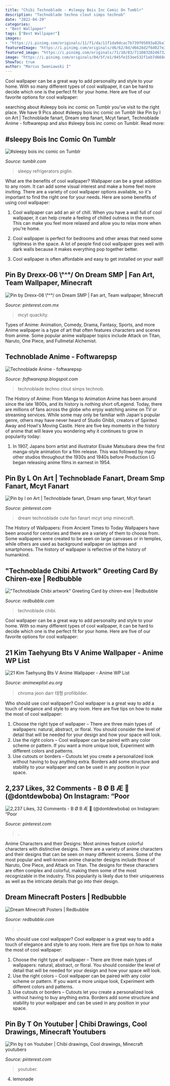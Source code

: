 ```yaml
---
title: "Chibi Technoblade - #sleepy Bois Inc Comic On Tumblr"
description: "Technoblade techno clout simps technob"
date: "2022-04-29"
categories:
- "Best Wallpaper"
tags: ["Best Wallpaper"]
images:
- "https://i.pinimg.com/originals/11/f1/da/11f1da9dcac7b739f05893a82ba7a750.jpg"
featuredImage: "https://i.pinimg.com/originals/d6/62/8d/d6628d2f6d027e3a76a12bda01a0a707.jpg"
featured_image: "https://i.pinimg.com/originals/71/10/83/71108320246732d4e7e2113bfb8c7eea.jpg"
image: "https://i.pinimg.com/originals/04/5f/e1/045fe153ee532f1eb7d668dd35ebb434.png"
ShowToc: true
author: "Marcus Swaniawski I"
---
```



Cool wallpaper can be a great way to add personality and style to your home. With so many different types of cool wallpaper, it can be hard to decide which one is the perfect fit for your home. Here are five of our favorite options for cool wallpaper: 

	

		
searching about #sleepy bois inc comic on Tumblr you've visit to the right place. We have 9 Pics about #sleepy bois inc comic on Tumblr like Pin by l on Art | Technoblade fanart, Dream smp fanart, Mcyt fanart, Technoblade Anime - foftwarepsp and also #sleepy bois inc comic on Tumblr. Read more:
		
    
## #sleepy Bois Inc Comic On Tumblr

<img loading=lazy src="https://64.media.tumblr.com/8905dd81c9944f2ac051e64a1863468e/bb55e279ae5b1e8a-fd/s540x810/14435b4fd5cea3a7c1b38893ebe34a562f480a1f.jpg" onerror="this.onerror=null;this.src='https://tse1.mm.bing.net/th?id=OIP.J6APx4k4U6jvbUsSCIOKIAHaHa&amp;pid=15.1';" alt="#sleepy bois inc comic on Tumblr">

_Source: tumblr.com_

>sleepy refrigerators piglin. 

	

What are the benefits of cool wallpaper?
Wallpaper can be a great addition to any room. It can add some visual interest and make a home feel more inviting. There are a variety of cool wallpaper options available, so it's important to find the right one for your needs. Here are some benefits of using cool wallpaper: 
1. Cool wallpaper can add an air of chill. When you have a wall full of cool wallpaper, it can help create a feeling of chilled outness in the room. This can make you feel more relaxed and allow you to relax more when you're home. 

2. Cool wallpaper is perfect for bedrooms and other areas that need some lightness in the space. A lot of people find cool wallpaper goes well with dark walls because it makes everything pop together better. 

3. Cool wallpaper is often affordable and easy to get installed on your wall!

    
## Pin By Drexx-06 \°^°/ On Dream SMP | Fan Art, Team Wallpaper, Minecraft

<img loading=lazy src="https://i.pinimg.com/originals/04/5f/e1/045fe153ee532f1eb7d668dd35ebb434.png" onerror="this.onerror=null;this.src='https://tse1.mm.bing.net/th?id=OIP.W_iAhGDO_1juYbZhy1W5ZwHaFj&amp;pid=15.1';" alt="Pin by Drexx-06 \°^°/ on Dream SMP | Fan art, Team wallpaper, Minecraft">

_Source: pinterest.com.mx_

>mcyt quackity. 

	

Types of Anime: Animation, Comedy, Drama, Fantasy, Sports, and more
Anime wallpaper is a type of art that often features characters and scenes from anime. Some popular anime wallpaper topics include Attack on Titan, Naruto, One Piece, and Fullmetal Alchemist.

    
## Technoblade Anime - Foftwarepsp

<img loading=lazy src="https://i.pinimg.com/originals/71/10/83/71108320246732d4e7e2113bfb8c7eea.jpg" onerror="this.onerror=null;this.src='https://tse3.mm.bing.net/th?id=OIP.f4-8lMGLEZP_bqSktTnehQHaJQ&amp;pid=15.1';" alt="Technoblade Anime - foftwarepsp">

_Source: foftwarepsp.blogspot.com_

>technoblade techno clout simps technob. 

	

The History of Anime: From Manga to Animation
Anime has been around since the late 1800s, and its history is nothing short ofLegend. Today, there are millions of fans across the globe who enjoy watching anime on TV or streaming services. While some may only be familiar with Japan's popular genre, others may have never heard of Studio Ghibli, creators of Spirited Away and Howl's Moving Castle. Here are five key moments in the history of anime that will leave you wondering why it continues to grow in popularity today:
1) In 1907, Japans born artist and illustrator Eisuke Matsubara drew the first manga-style animation for a film release. This was followed by many other studios throughout the 1930s and 1940s before Production I.G began releasing anime films in earnest in 1954.

    
## Pin By L On Art | Technoblade Fanart, Dream Smp Fanart, Mcyt Fanart

<img loading=lazy src="https://i.pinimg.com/originals/64/9b/80/649b80e908dd75182676952205d54ebb.jpg" onerror="this.onerror=null;this.src='https://tse1.mm.bing.net/th?id=OIP.5Jv2TRu0F7kFfUfl9OlSuAHaHa&amp;pid=15.1';" alt="Pin by l on Art | Technoblade fanart, Dream smp fanart, Mcyt fanart">

_Source: pinterest.com_

>dream technoblade cute fan fanart mcyt smp minecraft. 

	

The History of Wallpapers: From Ancient Times to Today
Wallpapers have been around for centuries and there are a variety of them to choose from. Some wallpapers were created to be seen on large canvases or in temples, while others are used as background wallpaper on laptops and smartphones. The history of wallpaper is reflective of the history of humankind.

    
## &quot;Technoblade Chibi Artwork&quot; Greeting Card By Chiren-exe | Redbubble

<img loading=lazy src="https://ih1.redbubble.net/image.1564544582.7537/papergc,300x,w,f8f8f8-pad,600x600,f8f8f8.jpg" onerror="this.onerror=null;this.src='https://tse4.mm.bing.net/th?id=OIP.Nka4vvDDsokDeetOh-XZwgHaHa&amp;pid=15.1';" alt="&quot;Technoblade Chibi artwork&quot; Greeting Card by chiren-exe | Redbubble">

_Source: redbubble.com_

>technoblade chibi. 

	

Cool wallpaper can be a great way to add personality and style to your home. With so many different types of cool wallpaper, it can be hard to decide which one is the perfect fit for your home. Here are five of our favorite options for cool wallpaper: 

    
## 21 Kim Taehyung Bts V Anime Wallpaper - Anime WP List

<img loading=lazy src="https://i.pinimg.com/originals/d6/62/8d/d6628d2f6d027e3a76a12bda01a0a707.jpg" onerror="this.onerror=null;this.src='https://tse4.mm.bing.net/th?id=OIP.Kg3efZPY89CgzRYL2e4gJQHaJQ&amp;pid=15.1';" alt="21 Kim Taehyung Bts V Anime Wallpaper - Anime WP List">

_Source: animewplist.eu.org_

>chroma jeon darr 태형 profilbilder. 

	

Who should use cool wallpaper?
Cool wallpaper is a great way to add a touch of elegance and style to any room. Here are five tips on how to make the most of cool wallpaper: 
1) Choose the right type of wallpaper – There are three main types of wallpapers: natural, abstract, or floral. You should consider the level of detail that will be needed for your design and how your space will look. 
2) Use the right colors – Cool wallpaper can be paired with any color scheme or pattern. If you want a more unique look, Experiment with different colors and patterns. 
3) Use cutouts or borders – Cutouts let you create a personalized look without having to buy anything extra. Borders add some structure and stability to your wallpaper and can be used in any position in your space.

    
## 2,237 Likes, 32 Comments - B Ø B Æ 🙈 (@dontdewboba) On Instagram: “Poor

<img loading=lazy src="https://i.pinimg.com/736x/ab/da/21/abda21e4d39bcc43a15aef5576f321eb.jpg" onerror="this.onerror=null;this.src='https://tse4.mm.bing.net/th?id=OIP.wXjPj_KmT5g9MLIQkgv3zgHaG8&amp;pid=15.1';" alt="2,237 Likes, 32 Comments - B Ø B Æ 🙈 (@dontdewboba) on Instagram: “Poor">

_Source: pinterest.com_

>. 

	

Anime Characters and their Designs: Most animes feature colorful characters with distinctive designs.
There are a variety of anime characters and their designs that can be seen on many different screens. Some of the most popular and well-known anime character designs include those of Naruto, One Piece, and Attack on Titan. The designs for these characters are often complex and colorful, making them some of the most recognizable in the industry. This popularity is likely due to their uniqueness as well as the intricate details that go into their design.

    
## Dream Minecraft Posters | Redbubble

<img loading=lazy src="https://ih1.redbubble.net/image.1527144473.8388/poster,504x498,f8f8f8-pad,600x600,f8f8f8.jpg" onerror="this.onerror=null;this.src='https://tse1.mm.bing.net/th?id=OIP.mFv9QIX52nfOA8l6mIUtcgHaHa&amp;pid=15.1';" alt="Dream Minecraft Posters | Redbubble">

_Source: redbubble.com_

>. 

	

Who should use cool wallpaper?
Cool wallpaper is a great way to add a touch of elegance and style to any room. Here are five tips on how to make the most of cool wallpaper: 
1) Choose the right type of wallpaper – There are three main types of wallpapers: natural, abstract, or floral. You should consider the level of detail that will be needed for your design and how your space will look. 
2) Use the right colors – Cool wallpaper can be paired with any color scheme or pattern. If you want a more unique look, Experiment with different colors and patterns. 
3) Use cutouts or borders – Cutouts let you create a personalized look without having to buy anything extra. Borders add some structure and stability to your wallpaper and can be used in any position in your space.

    
## Pin By T On Youtuber | Chibi Drawings, Cool Drawings, Minecraft Youtubers

<img loading=lazy src="https://i.pinimg.com/originals/11/f1/da/11f1da9dcac7b739f05893a82ba7a750.jpg" onerror="this.onerror=null;this.src='https://tse1.mm.bing.net/th?id=OIP.0PSfiq1_l3vlJYGW077FhgHaGX&amp;pid=15.1';" alt="Pin by t on Youtuber | Chibi drawings, Cool drawings, Minecraft youtubers">

_Source: pinterest.com_

>youtuber. 

	

4. lemonade 

